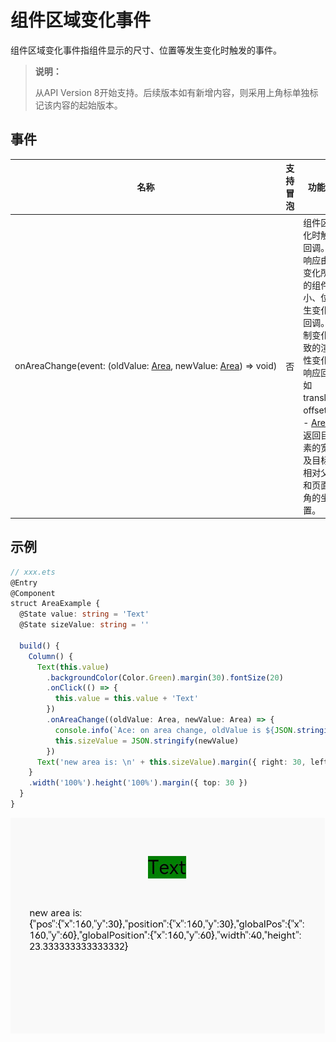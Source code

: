 # 组件区域变化事件

组件区域变化事件指组件显示的尺寸、位置等发生变化时触发的事件。

>  **说明：**
>
>  从API Version 8开始支持。后续版本如有新增内容，则采用上角标单独标记该内容的起始版本。


## 事件

| 名称                                                         | 支持冒泡 | 功能描述                                                     |
| ------------------------------------------------------------ | -------- | ------------------------------------------------------------ |
| onAreaChange(event:&nbsp;(oldValue:&nbsp;[Area](ts-types.md#area8),&nbsp;newValue:&nbsp;[Area](ts-types.md#area8))&nbsp;=&gt;&nbsp;void) | 否       | 组件区域变化时触发该回调。仅会响应由布局变化所导致的组件大小、位置发生变化时的回调。由绘制变化所导致的渲染属性变化不会响应回调，如translate、offset。<br/>-&nbsp;[Area](ts-types.md#area8)：返回目标元素的宽高以及目标元素相对父元素和页面左上角的坐标位置。 |


## 示例

```ts
// xxx.ets
@Entry
@Component
struct AreaExample {
  @State value: string = 'Text'
  @State sizeValue: string = ''

  build() {
    Column() {
      Text(this.value)
        .backgroundColor(Color.Green).margin(30).fontSize(20)
        .onClick(() => {
          this.value = this.value + 'Text'
        })
        .onAreaChange((oldValue: Area, newValue: Area) => {
          console.info(`Ace: on area change, oldValue is ${JSON.stringify(oldValue)} value is ${JSON.stringify(newValue)}`)
          this.sizeValue = JSON.stringify(newValue)
        })
      Text('new area is: \n' + this.sizeValue).margin({ right: 30, left: 30 })
    }
    .width('100%').height('100%').margin({ top: 30 })
  }
}
```

![zh-cn_image_0000001189634870](figures/zh-cn_image_0000001189634870.gif)
